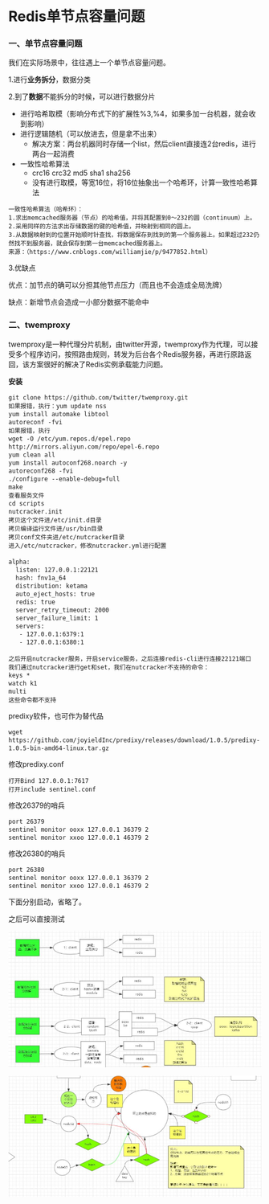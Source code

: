 # Redis单节点容量问题

###  一、单节点容量问题

我们在实际场景中，往往遇上一个单节点容量问题。

1.进行**业务拆分**，数据分类

2.到了**数据**不能拆分的时候，可以进行数据分片

- 进行哈希取模（影响分布式下的扩展性%3,%4，如果多加一台机器，就会收到影响）
- 进行逻辑随机（可以放进去，但是拿不出来）
  - 解决方案：两台机器同时存储一个list，然后client直接连2台redis，进行两台一起消费
- 一致性哈希算法
  - crc16 crc32 md5 sha1 sha256
  - 没有进行取模，等宽16位，将16位抽象出一个哈希环，计算一致性哈希算法

```
一致性哈希算法（哈希环）：
1.求出memcached服务器（节点）的哈希值，并将其配置到0～232的圆（continuum）上。
2.采用同样的方法求出存储数据的键的哈希值，并映射到相同的圆上。
3.从数据映射到的位置开始顺时针查找，将数据保存到找到的第一个服务器上。如果超过232仍然找不到服务器，就会保存到第一台memcached服务器上。
来源：（https://www.cnblogs.com/williamjie/p/9477852.html）
```

3.优缺点

优点：加节点的确可以分担其他节点压力（而且也不会造成全局洗牌）

缺点：新增节点会造成一小部分数据不能命中

### 二、twemproxy

twemproxy是一种代理分片机制，由twitter开源，twemproxy作为代理，可以接受多个程序访问，按照路由规则，转发为后台各个Redis服务器，再进行原路返回，该方案很好的解决了Redis实例承载能力问题。

**安装**

```
git clone https://github.com/twitter/twemproxy.git
如果报错，执行：yum update nss
yum install automake libtool
autoreconf -fvi
如果报错，执行
wget -O /etc/yum.repos.d/epel.repo http://mirrors.aliyun.com/repo/epel-6.repo
yum clean all
yum install autoconf268.noarch -y
autoreconf268 -fvi
./configure --enable-debug=full
make
查看服务文件
cd scripts
nutcracker.init
拷贝这个文件进/etc/init.d目录
拷贝编译运行文件进/usr/bin目录
拷贝conf文件夹进/etc/nutcracker目录
进入/etc/nutcracker，修改nutcracker.yml进行配置

alpha:
  listen: 127.0.0.1:22121
  hash: fnv1a_64
  distribution: ketama
  auto_eject_hosts: true
  redis: true
  server_retry_timeout: 2000
  server_failure_limit: 1
  servers:
   - 127.0.0.1:6379:1
   - 127.0.0.1:6380:1

之后开启nutcracker服务，开启service服务，之后连接redis-cli进行连接22121端口
我们通过nutcracker进行get和set，我们在nutcracker不支持的命令：
keys *
watch k1
multi
这些命令都不支持

```

predixy软件，也可作为替代品

```
wget https://github.com/joyieldInc/predixy/releases/download/1.0.5/predixy-1.0.5-bin-amd64-linux.tar.gz
```

修改predixy.conf

```
打开Bind 127.0.0.1:7617
打开include sentinel.conf
```

修改26379的哨兵

```
port 26379
sentinel monitor ooxx 127.0.0.1 36379 2
sentinel monitor xxoo 127.0.0.1 46379 2
```

修改26380的哨兵

```
port 26380
sentinel monitor ooxx 127.0.0.1 36379 2
sentinel monitor xxoo 127.0.0.1 46379 2
```

下面分别启动，省略了。

之后可以直接测试



![四种解决单节点容量不足问题](images/四种解决单节点容量不足问题.jpg)

![哈希环原理](images/哈希环原理.jpg)